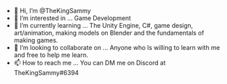 - 👋 Hi, I’m @TheKingSammy
- 👀 I’m interested in ... Game Development
- 🌱 I’m currently learning ... The Unity Engine, C#, game design, art/animation, making models on Blender and the fundamentals of making games.
- 💞️ I’m looking to collaborate on ... Anyone who Is willing to learn with me and free to help me learn.
- 📫 How to reach me ... You can DM me on Discord at TheKingSammy#6394

<!---
TheKingSammy/TheKingSammy is a ✨ special ✨ repository because its `README.md` (this file) appears on your GitHub profile.
You can click the Preview link to take a look at your changes.
--->
